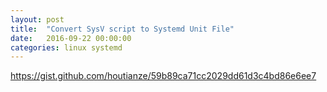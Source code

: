 ```yaml
---
layout: post
title:  "Convert SysV script to Systemd Unit File"
date:   2016-09-22 00:00:00
categories: linux systemd
---
```


https://gist.github.com/houtianze/59b89ca71cc2029dd61d3c4bd86e6ee7

